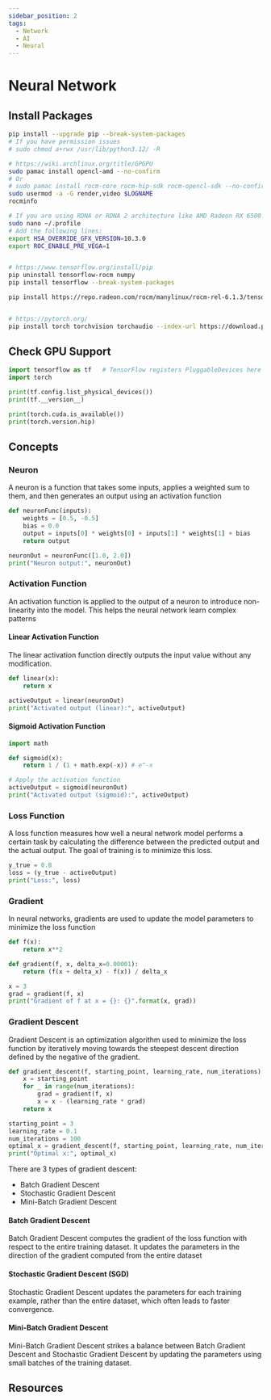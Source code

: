 ```yaml
---
sidebar_position: 2
tags:
  - Network
  - AI
  - Neural
---
```


# Neural Network

## Install Packages

```bash
pip install --upgrade pip --break-system-packages
# If you have permission issues
# sudo chmod a+rwx /usr/lib/python3.12/ -R

# https://wiki.archlinux.org/title/GPGPU
sudo pamac install opencl-amd --no-confirm
# Or
# sudo pamac install rocm-core rocm-hip-sdk rocm-opencl-sdk --no-confirm
sudo usermod -a -G render,video $LOGNAME
rocminfo

# If you are using RDNA or RDNA 2 architecture like AMD Radeon RX 6500 XT, you may need to follow this step:
sudo nano ~/.profile
# Add the following lines:
export HSA_OVERRIDE_GFX_VERSION=10.3.0
export ROC_ENABLE_PRE_VEGA=1


# https://www.tensorflow.org/install/pip
pip uninstall tensorflow-rocm numpy
pip install tensorflow --break-system-packages

pip install https://repo.radeon.com/rocm/manylinux/rocm-rel-6.1.3/tensorflow_rocm-2.15.1-cp310-cp310-manylinux_2_28_x86_64.whl numpy==1.26.4 --break-system-packages


# https://pytorch.org/
pip install torch torchvision torchaudio --index-url https://download.pytorch.org/whl/rocm6.1 --break-system-packages
```

## Check GPU Support

```python
import tensorflow as tf   # TensorFlow registers PluggableDevices here
import torch

print(tf.config.list_physical_devices())
print(tf.__version__)

print(torch.cuda.is_available())
print(torch.version.hip)
```

## Concepts

### Neuron

A neuron is a function that takes some inputs, applies a weighted sum to them, and then generates an output using an activation function

```python
def neuronFunc(inputs):
    weights = [0.5, -0.5]
    bias = 0.0
    output = inputs[0] * weights[0] + inputs[1] * weights[1] + bias
    return output

neuronOut = neuronFunc([1.0, 2.0])
print("Neuron output:", neuronOut)
```

### Activation Function

An activation function is applied to the output of a neuron to introduce non-linearity into the model. This helps the neural network learn complex patterns

#### Linear Activation Function

The linear activation function directly outputs the input value without any modification.

```python
def linear(x):
    return x

activeOutput = linear(neuronOut)
print("Activated output (linear):", activeOutput)
```

#### Sigmoid Activation Function

```python
import math

def sigmoid(x):
    return 1 / (1 + math.exp(-x)) # e^-x

# Apply the activation function
activeOutput = sigmoid(neuronOut)
print("Activated output (sigmoid):", activeOutput)
```

### Loss Function

A loss function measures how well a neural network model performs a certain task by calculating the difference between the predicted output and the actual output. The goal of training is to minimize this loss.

```python
y_true = 0.8
loss = (y_true - activeOutput)
print("Loss:", loss)
```

### Gradient

In neural networks, gradients are used to update the model parameters to minimize the loss function

```python
def f(x):
    return x**2

def gradient(f, x, delta_x=0.00001):
    return (f(x + delta_x) - f(x)) / delta_x

x = 3
grad = gradient(f, x)
print("Gradient of f at x = {}: {}".format(x, grad))

```

### Gradient Descent

Gradient Descent is an optimization algorithm used to minimize the loss function by iteratively moving towards the steepest descent direction defined by the negative of the gradient.

```python
def gradient_descent(f, starting_point, learning_rate, num_iterations):
    x = starting_point
    for _ in range(num_iterations):
        grad = gradient(f, x)
        x = x - (learning_rate * grad)
    return x

starting_point = 3
learning_rate = 0.1
num_iterations = 100
optimal_x = gradient_descent(f, starting_point, learning_rate, num_iterations)
print("Optimal x:", optimal_x)
```

There are 3 types of gradient descent:

- Batch Gradient Descent
- Stochastic Gradient Descent
- Mini-Batch Gradient Descent

#### Batch Gradient Descent

Batch Gradient Descent computes the gradient of the loss function with respect to the entire training dataset. It updates the parameters in the direction of the gradient computed from the entire dataset

#### Stochastic Gradient Descent (SGD)

Stochastic Gradient Descent updates the parameters for each training example, rather than the entire dataset, which often leads to faster convergence.

#### Mini-Batch Gradient Descent

Mini-Batch Gradient Descent strikes a balance between Batch Gradient Descent and Stochastic Gradient Descent by updating the parameters using small batches of the training dataset.

## Resources
